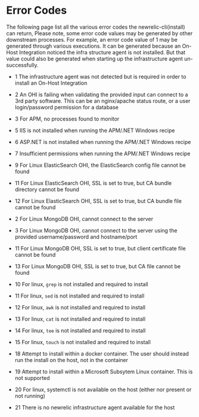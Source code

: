 # Error Codes

The following page list all the various error codes the newrelic-cli(install) can return,
Please note, some error code values may be generated by other downstream processes. For example, an error code value of 1 may be generated through various executions. It can be generated because an On-Host Integration noticed the infra structure agent is not installed. But that value could also be generated when starting up the infrastructure agent un-successfully.

* 1   The infrastructure agent was not detected but is required in order to install an On-Host Integration
* 2   An OHI is failing when validating the provided input can connect to a 3rd party software. This can be an nginx/apache status route, or a user login/password permission for a database

* 3  For APM, no processes found to monitor
* 5  IIS is not installed when running the APM/.NET Windows recipe
* 6  ASP.NET is not installed when running the APM/.NET Windows recipe
* 7  Insufficient permissions when running the APM/.NET Windows recipe

* 9  For Linux ElasticSearch OHI, the ElasticSearch config file cannot be found
* 11  For Linux ElasticSearch OHI, SSL is set to true, but CA bundle directory cannot be found
* 12  For Linux ElasticSearch OHI, SSL is set to true, but CA bundle file cannot be found

* 2   For Linux MongoDB OHI, cannot connect to the server
* 3   For Linux MongoDB OHI, cannot connect to the server using the provided username/password and hostname/port
* 11  For Linux MongoDB OHI, SSL is set to true, but client certificate file cannot be found
* 13  For Linux MongoDB OHI, SSL is set to true, but CA file cannot be found

* 10  For linux, `grep` is not installed and required to install
* 11  For linux, `sed` is not installed and required to install
* 12  For linux, `awk` is not installed and required to install
* 13  For linux, `cat` is not installed and required to install
* 14  For linux, `tee` is not installed and required to install
* 15  For linux, `touch` is not installed and required to install
* 18  Attempt to install within a docker container. The user should instead run the install on the host, not in the container
* 19  Attempt to install within a Microsoft Subsytem Linux container. This is not supported
* 20  For linux, systemctl is not available on the host (either nor present or not running)
* 21  There is no newrelic infrastructure agent available for the host
